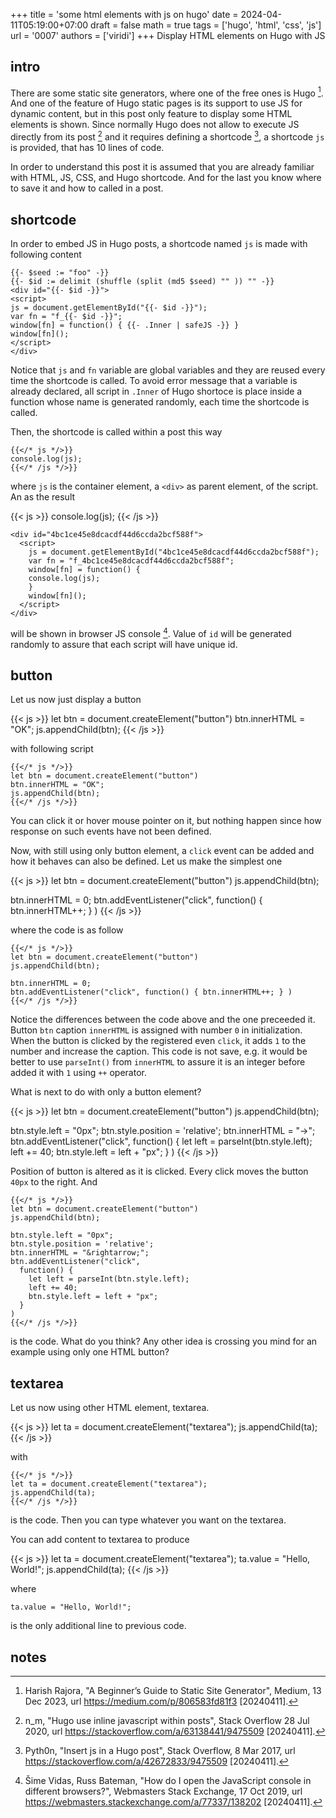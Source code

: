 +++
title = 'some html elements with js on hugo'
date = 2024-04-11T05:19:00+07:00
draft = false
math = true
tags = ['hugo', 'html', 'css', 'js']
url = '0007'
authors = ['viridi']
+++
Display HTML elements on Hugo with JS <!--more-->


## intro
There are some static site generators, where one of the free ones is Hugo [^rajora_2023]. And one of the feature of Hugo static pages is its support to use JS for dynamic content, but in this post only feature to display some HTML elements is shown. Since normally Hugo does not allow to execute JS directly from its post [^m_2020] and it requires defining a shortcode [^pyth0n_2017], a shortcode `js` is provided, that has 10 lines of code.

In order to understand this post it is assumed that you are already familiar with HTML, JS, CSS, and Hugo shortcode. And for the last you know where to save it and how to called in a post. 


## shortcode
In order to embed JS in Hugo posts, a shortcode named `js` is made with following content

```
{{- $seed := "foo" -}}
{{- $id := delimit (shuffle (split (md5 $seed) "" )) "" -}}
<div id="{{- $id -}}">
<script>
js = document.getElementById("{{- $id -}}");
var fn = "f_{{- $id -}}";
window[fn] = function() { {{- .Inner | safeJS -}} }
window[fn]();
</script>
</div>
```

Notice that `js` and `fn` variable are global variables and they are reused every time the shortcode is called. To avoid error message that a variable is already declared, all script in `.Inner` of Hugo shortoce is place inside a function whose name is generated randomly, each time the shortcode is called.

Then, the shortcode is called within a post this way


```
{{</* js */>}}
console.log(js);
{{</* /js */>}}
```

where `js` is the container element, a `<div>` as parent element, of the script. An as the result

{{< js >}}
console.log(js);
{{< /js >}}

```
<div id="4bc1ce45e8dcacdf44d6ccda2bcf588f">
  <script>
    js = document.getElementById("4bc1ce45e8dcacdf44d6ccda2bcf588f");
    var fn = "f_4bc1ce45e8dcacdf44d6ccda2bcf588f";
    window[fn] = function() {
    console.log(js);
    }
    window[fn]();
  </script>
</div>
```

will be shown in browser JS console [^vidas_2015]. Value of `id` will be generated randomly to assure that each script will have unique id.


## button
Let us now just display a button

{{< js >}}
let btn = document.createElement("button")
btn.innerHTML = "OK";
js.appendChild(btn);
{{< /js >}}

with following script

```
{{</* js */>}}
let btn = document.createElement("button")
btn.innerHTML = "OK";
js.appendChild(btn);
{{</* /js */>}}
```

You can click it or hover mouse pointer on it, but nothing happen since how response on such events have not been defined.

Now, with still using only button element, a `click` event can be added and how it behaves can also be defined. Let us make the simplest one

{{< js >}}
let btn = document.createElement("button")
js.appendChild(btn);

btn.innerHTML = 0;
btn.addEventListener("click", function() { btn.innerHTML++; } )
{{< /js >}}

where the code is as follow

```
{{</* js */>}}
let btn = document.createElement("button")
js.appendChild(btn);

btn.innerHTML = 0;
btn.addEventListener("click", function() { btn.innerHTML++; } )
{{</* /js */>}}
```

Notice the differences between the code above and the one preceeded it. Button `btn` caption `innerHTML` is assigned with number `0` in initialization. When the button is clicked by the registered even `click`, it adds `1` to the number and increase the caption. This code is not save, e.g. it would be better to use `parseInt()` from `innerHTML` to assure it is an integer before added it with `1` using `++` operator.

What is next to do with only a button element?

{{< js >}}
let btn = document.createElement("button")
js.appendChild(btn);

btn.style.left = "0px";
btn.style.position = 'relative';
btn.innerHTML = "&rightarrow;";
btn.addEventListener("click",
  function() {
    let left = parseInt(btn.style.left);
    left += 40;
    btn.style.left = left + "px";
  } 
)
{{< /js >}}

Position of button is altered as it is clicked. Every click moves the button `40px` to the right. And

```
{{</* js */>}}
let btn = document.createElement("button")
js.appendChild(btn);

btn.style.left = "0px";
btn.style.position = 'relative';
btn.innerHTML = "&rightarrow;";
btn.addEventListener("click",
  function() {
    let left = parseInt(btn.style.left);
    left += 40;
    btn.style.left = left + "px";
  } 
)
{{</* /js */>}}
```

is the code. What do you think? Any other idea is crossing you mind for an example using only one HTML button?


## textarea
Let us now using other HTML element, textarea.

{{< js >}}
let ta = document.createElement("textarea");
js.appendChild(ta);
{{< /js >}}

with

```
{{</* js */>}}
let ta = document.createElement("textarea");
js.appendChild(ta);
{{</* /js */>}}
```

is the code. Then you can type whatever you want on the textarea.

You can add content to textarea to produce

{{< js >}}
let ta = document.createElement("textarea");
ta.value = "Hello, World!";
js.appendChild(ta);
{{< /js >}}

where

```
ta.value = "Hello, World!";
```

is the only additional line to previous code.


## notes
[^m_2020]: n_m, "Hugo use inline javascript within posts", Stack Overflow 28 Jul 2020, url https://stackoverflow.com/a/63138441/9475509 [20240411].
[^pyth0n_2017]: Pyth0n, "Insert js in a Hugo post", Stack Overflow, 8 Mar 2017, url https://stackoverflow.com/a/42672833/9475509 [20240411].
[^rajora_2023]: Harish Rajora, "A Beginner’s Guide to Static Site Generator", Medium, 13 Dec 2023, url https://medium.com/p/806583fd81f3 [20240411].
[^vidas_2015]: Šime Vidas, Russ Bateman, "How do I open the JavaScript console in different browsers?", Webmasters Stack Exchange, 17 Oct 2019, url https://webmasters.stackexchange.com/a/77337/138202 [20240411].
